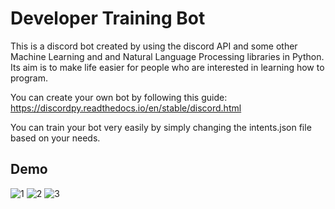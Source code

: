 # Developer Training Bot
This is a discord bot created by using the discord API and some other Machine Learning and and Natural Language Processing libraries in Python. Its aim is to make
life easier for people who are interested in learning how to program.

You can create your own bot by following this guide: https://discordpy.readthedocs.io/en/stable/discord.html

You can train your bot very easily by simply changing the intents.json file based on your needs.

## Demo
![1](https://user-images.githubusercontent.com/78569367/178158019-e1f5bb27-078b-4b82-9bd2-554971e2ee25.JPG)
![2](https://user-images.githubusercontent.com/78569367/178158024-e83a7566-cc5b-4491-b924-3adffa91ca6a.JPG)
![3](https://user-images.githubusercontent.com/78569367/178158026-679dd432-53ea-478f-8075-1b1a19e65666.JPG)
